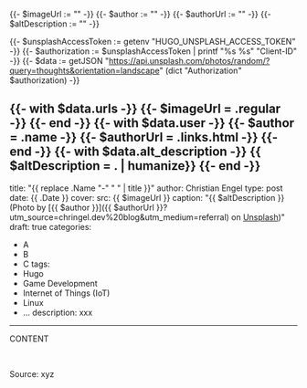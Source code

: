 {{- $imageUrl := "" -}}
{{- $author := "" -}}
{{- $authorUrl := "" -}}
{{- $altDescription := "" -}}

{{- $unsplashAccessToken := getenv "HUGO_UNSPLASH_ACCESS_TOKEN" -}}
{{- $authorization := $unsplashAccessToken | printf "%s %s" "Client-ID" -}}
{{- $data := getJSON "https://api.unsplash.com/photos/random/?query=thoughts&orientation=landscape" (dict "Authorization" $authorization) -}}

{{- with $data.urls -}}
  {{- $imageUrl = .regular -}}
{{- end -}}
{{- with $data.user -}}
  {{- $author = .name -}}
  {{- $authorUrl = .links.html -}}
{{- end -}}
{{- with $data.alt_description -}}
  {{ $altDescription = . | humanize}}
{{- end -}}
---
title: "{{ replace .Name "-" " " | title }}"
author: Christian Engel
type: post
date:  {{ .Date }}
cover:
  src: {{ $imageUrl }}
  caption: "{{ $altDescription }} (Photo by [{{ $author }}]({{ $authorUrl }}?utm_source=chringel.dev%20blog&utm_medium=referral) on [Unsplash](https://unsplash.com/?utm_source=chringel.dev%20blog&utm_medium=referral))"
draft: true
categories:
  - A
  - B
  - C
tags:
  - Hugo
  - Game Development
  - Internet of Things (IoT)
  - Linux
  - ...
description: xxx
---

CONTENT

&nbsp;

Source: xyz
